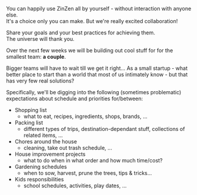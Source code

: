You can happily use ZinZen all by yourself - without interaction with anyone else.  
It's a choice only you can make. But we're really excited collaboration!    

Share your goals and your best practices for achieving them.  
The universe will thank you.

Over the next few weeks we will be building out cool stuff for for the smallest team: **a couple**.  

Bigger teams will have to wait till we get it right... As a small startup - what better place to start than a world that most of us intimately know - but that has very few real solutions?

Specifically, we'll be digging into the following (sometimes problematic) expectations about schedule and priorities for/between:  

- Shopping list
  - what to eat, recipes, ingredients, shops, brands, ...
- Packing list
  - different types of trips, destination-dependant stuff, collections of related items, ...
- Chores around the house
  - cleaning, take out trash schedule, ...
- House improvement projects
  - what to do when in what order and how much time/cost?
- Gardening schedules
  - when to sow, harvest, prune the trees, tips & tricks...
- Kids responsibilities
  - school schedules, activities, play dates, ...